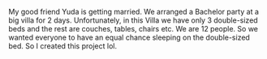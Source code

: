 My good friend Yuda is getting married.
We arranged a Bachelor party at a big villa for 2 days.
Unfortunately, in this Villa we have only 3 double-sized beds and the rest are couches, tables, chairs etc.
We are 12 people.
So we wanted everyone to have an equal chance sleeping on the double-sized bed.
So I created this project lol.